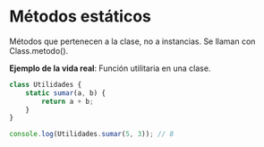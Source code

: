 # Métodos estáticos

Métodos que pertenecen a la clase, no a instancias. Se llaman con Class.metodo().

**Ejemplo de la vida real**: Función utilitaria en una clase.

```javascript
class Utilidades {
    static sumar(a, b) {
        return a + b;
    }
}

console.log(Utilidades.sumar(5, 3)); // 8
```